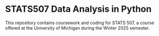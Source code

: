 # STATS507 Data Analysis in Python
This repository contains coursework and coding for STATS 507, a course offered at the University of Michigan during the Winter 2025 semester.
